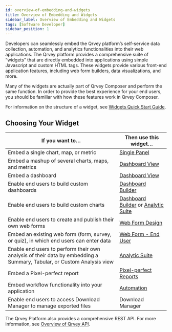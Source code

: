 ```yaml
---
id: overview-of-embedding-and-widgets
title: Overview of Embedding and Widgets
sidebar_label: Overview of Embedding and Widgets
tags: [Software Developer]
sidebar_position: 1
---
```


<div style={{textAlign: "justify"}}>

Developers can seamlessly embed the Qrvey platform’s self-service data collection, automation, and analytics functionalities into their web applications. The Qrvey platform provides a comprehensive suite of “widgets” that are directly embedded into applications using simple Javascript and custom HTML tags. These widgets provide various front-end application features, including web form builders, data visualizations, and more.

Many of the widgets are actually part of Qrvey Composer and perform the same function. In order to provide the best experience for your end users, you should be familiar with how these features work in Qrvey Composer.

For information on the structure of a widget, see [Widgets Quick Start Guide](../04-Embedding%20Qrvey%20Widgets/widget-quick-start-guide.md). 

## Choosing Your Widget

| If you want to… | Then use this widget… |
| --------------- | --------------------- |
| Embed a single chart, map, or metric | [Single Panel](../04-Embedding%20Qrvey%20Widgets/05-Widgets/single-panel.md) |
| Embed a mashup of several charts, maps, and metrics | [Dashboard View](../04-Embedding%20Qrvey%20Widgets/05-Widgets/dashboard-view.md) |
| Embed a dashboard | [Dashboard View](../04-Embedding%20Qrvey%20Widgets/05-Widgets/dashboard-view.md) |
| Enable end users to build custom dashboards | [Dashboard Builder](../04-Embedding%20Qrvey%20Widgets/05-Widgets/dashboard-builder.md) |
| Enable end users to build custom charts | [Dashboard Builder](../04-Embedding%20Qrvey%20Widgets/05-Widgets/dashboard-builder.md) or [Analytic Suite](../04-Embedding%20Qrvey%20Widgets/05-Widgets/analytic-suite.md) |
| Enable end users to create and publish their own web forms | [Web Form Design](../04-Embedding%20Qrvey%20Widgets/05-Widgets/web-forms.md) |
| Embed an existing web form (form, survey, or quiz), in which end users can enter data | [Web Form - End User](../04-Embedding%20Qrvey%20Widgets/05-Widgets/web-form-end-user.md) |
| Enable end users to perform their own analysis of their data by embedding a Summary, Tabular, or Custom Analysis view | [Analytic Suite](../04-Embedding%20Qrvey%20Widgets/05-Widgets/analytic-suite.md) |
| Embed a Pixel-perfect report | [Pixel-perfect Reports](../04-Embedding%20Qrvey%20Widgets/05-Widgets/pixel-perfect-reports.md) |
| Embed workflow functionality into your application | [Automation](../04-Embedding%20Qrvey%20Widgets/05-Widgets/automation-widget.md) |
| Enable end users to access Download Manager to manage exported files | Download Manager |



The Qrvey Platform also provides a comprehensive REST API. For more information, see [Overview of Qrvey API](../06-Working%20with%20Qrvey%20APIs/overview-of-qrvey-api.md).
</div>